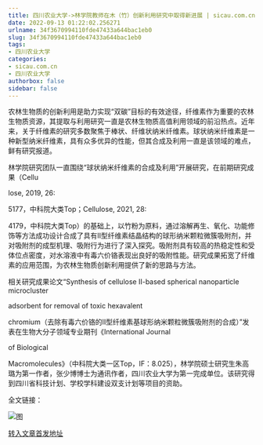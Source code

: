 ```yaml
---
title: 四川农业大学->林学院教师在木（竹）创新利用研究中取得新进展 | sicau.com.cn
date: 2022-09-13 01:22:02.256271
urlname: 34f3670994110fde47433a644bac1eb0
slug: 34f3670994110fde47433a644bac1eb0
tags: 
- 四川农业大学
categories:
- sicau.com.cn
- 四川农业大学
authorbox: false
sidebar: false
---
```

农林生物质的创新利用是助力实现“双碳”目标的有效途径，纤维素作为重要的农林生物质资源，其提取与利用研究一直是农林生物质高值利用领域的前沿热点。近年来，关于纤维素的研究多数聚焦于棒状、纤维状纳米纤维素。球状纳米纤维素是一种新型纳米纤维素，具有众多优异的性能，但其合成及利用一直是该领域的难点，鲜有研究报道。  

林学院研究团队一直围绕“球状纳米纤维素的合成及利用”开展研究，在前期研究成果（Cellu
<!--more-->
lose, 2019, 26:

5177，中科院大类Top；Cellulose, 2021, 28:

4179，中科院大类Top）的基础上，以竹粉为原料，通过溶解再生、氧化、功能修饰等方法成功设计合成了具有II型纤维素结晶结构的球形纳米颗粒微簇吸附剂，并对吸附剂的成型机理、吸附行为进行了深入探究。吸附剂具有较高的热稳定性和受体位点密度，对水溶液中有毒六价铬表现出良好的吸附性能。研究成果拓宽了纤维素的应用范围，为农林生物质创新利用提供了新的思路与方法。

相关研究成果论文“Synthesis of cellulose II-based spherical nanoparticle microcluster

adsorbent for removal of toxic hexavalent

chromium（去除有毒六价铬的II型纤维素基球形纳米颗粒微簇吸附剂的合成）”发表在生物大分子领域专业期刊《International Journal

of Biological

Macromolecules》（中科院大类一区Top，IF：8.025），林学院硕士研究生朱高璐为第一作者，张少博博士为通讯作者，四川农业大学为第一完成单位。该研究得到四川省科技计划、学校学科建设双支计划等项目的资助。

全文链接：

![图](https://news.sicau.edu.cn/__local/C/B1/93/758DDBF862068CFC34B3E9E3B30_C6861B57_205D8.jpg)

[转入文章首发地址](https://news.sicau.edu.cn/info/1078/69526.htm)